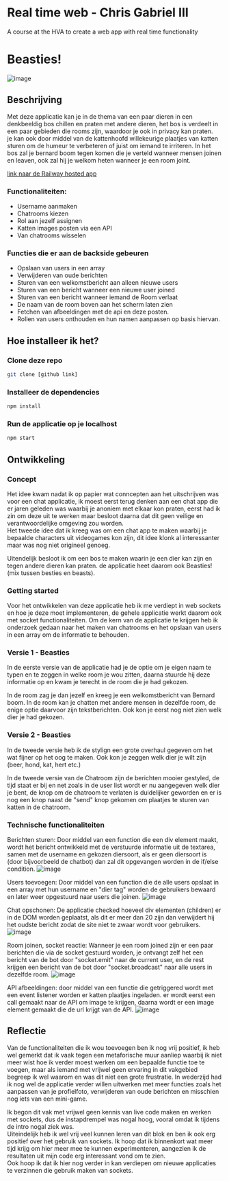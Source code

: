 # Real time web - Chris Gabriel III
 A course at the HVA to create a web app with real time functionality

# Beasties!
![image](https://github.com/ChrisvanHvA/real-time-web/assets/90341211/6c31f2f7-5b62-41af-934e-b5c06a1fdff4)

## Beschrijving
Met deze applicatie kan je in de thema van een paar dieren in een denkbeeldig bos chillen en praten met andere dieren, het bos is verdeelt in een paar gebieden die rooms zijn, waardoor je ook in privacy kan praten.  
je kan ook door middel van de kattenhoofd willekeurige plaatjes van katten sturen om de humeur te verbeteren of juist om iemand te irriteren.
In het bos zal je bernard boom tegen komen die je verteld wanneer mensen joinen en leaven, ook zal hij je welkom heten wanneer je een room joint.


[link naar de Railway hosted app](https://real-time-web-production.up.railway.app/)


### Functionaliteiten:
- Username aanmaken
- Chatrooms kiezen 
- Rol aan jezelf assignen
- Katten images posten via een API
- Van chatrooms wisselen

### Functies die er aan de backside gebeuren
- Opslaan van users in een array
- Verwijderen van oude berichten
- Sturen van een welkomstbericht aan alleen nieuwe users
- Sturen van een bericht wanneer een nieuwe user joined
- Sturen van een bericht wanneer iemand de Room verlaat
- De naam van de room boven aan het scherm laten zien
- Fetchen van afbeeldingen met de api en deze posten.
- Rollen van users onthouden en hun namen aanpassen op basis hiervan.


## Hoe installeer ik het?

### Clone deze repo

```bash
git clone [github link]
```

### Installeer de dependencies

```bash
npm install
```

### Run de applicatie op je localhost
```bash
npm start
```


## Ontwikkeling

### Concept

Het idee kwam nadat ik op papier wat conncepten aan het uitschrijven was voor een chat applicatie, ik moest eerst terug denken aan een chat app die er jaren geleden was waarbij je anoniem met elkaar kon praten, eerst had ik zin om deze uit te werken maar besloot daarna dat dit geen veilige en verantwoordelijke omgeving zou worden.  
Het tweede idee dat ik kreeg was om een chat app te maken waarbij je bepaalde characters uit videogames kon zijn, dit idee klonk al interessanter maar was nog niet origineel genoeg.

Uitendelijk besloot ik om een bos te maken waarin je een dier kan zijn en tegen andere dieren kan praten.
de applicatie heet daarom ook Beasties! (mix tussen besties en beasts). 

### Getting started

Voor het ontwikkelen van deze applicatie heb ik me verdiept in web sockets en hoe je deze moet implementeren, de gehele applicatie werkt daarom ook met socket functionaliteiten. 
Om de kern van de applicatie te krijgen heb ik onderzoek gedaan naar het maken van chatrooms en het opslaan van users in een array om de informatie te behouden. 

### Versie 1 - Beasties

In de eerste versie van de applicatie had je de optie om je eigen naam te typen en te zeggen in welke room je wou zitten, daarna stuurde hij deze informatie op en kwam je terecht in de room die je had gekozen.

In de room zag je dan jezelf en kreeg je een welkomstbericht van Bernard boom. 
In de room kan je chatten met andere mensen in dezelfde room, de enige optie daarvoor zijn tekstberichten. 
Ook kon je eerst nog niet zien welk dier je had gekozen. 

### Versie 2 - Beasties

In de tweede versie heb ik de stylign een grote overhaul gegeven om het wat fijner op het oog te maken. 
Ook kon je zeggen welk dier je wilt zijn (beer, hond, kat, hert etc.)  

In de tweede versie van de Chatroom zijn de berichten mooier gestyled, de tijd staat er bij en net zoals in de user list wordt er nu aangegeven welk dier je bent, de knop om de chatroom te verlaten is duidelijker geworden en er is nog een knop naast de "send" knop gekomen om plaatjes te sturen van katten in de chatroom.

### Technische functionaliteiten

Berichten sturen: 
Door middel van een function die een div element maakt, wordt het bericht ontwikkeld met de verstuurde informatie uit de textarea, samen met de username en gekozen diersoort, als er geen diersoort is (door bijvoorbeeld de chatbot) dan zal dit opgevangen worden in de if/else condition.
![image](https://github.com/ChrisvanHvA/real-time-web/assets/90341211/fec8e260-3ae2-4b45-ab9f-267cf764d9da)

Users toevoegen: 
Door middel van een function die de alle users opslaat in een array met hun username en "dier tag" worden de gebruikers bewaard en later weer opgestuurd naar users die joinen.
![image](https://github.com/ChrisvanHvA/real-time-web/assets/90341211/3cfb7284-7a17-413f-90bf-35eb9493f151)

Chat opschonen: 
De applicatie checked hoeveel div elementen (children) er in de DOM worden geplaatst, als dit er meer dan 20 zijn dan verwijdert hij het oudste bericht zodat de site niet te zwaar wordt voor gebruikers. ![image](https://github.com/ChrisvanHvA/real-time-web/assets/90341211/86adf434-5a0a-4bf6-8df8-16ec5a9b0932)

Room joinen, socket reactie: 
Wanneer je een room joined zijn er een paar berichten die via de socket gestuurd worden, je ontvangt zelf het een bericht van de bot door "socket.emit" naar de current user, en de rest krijgen een bericht van de bot door "socket.broadcast" naar alle users in dezelfde room. ![image](https://github.com/ChrisvanHvA/real-time-web/assets/90341211/9ef123ad-8a34-4b64-9acb-fa3ee0fe1072)

API afbeeldingen: 
door middel van een functie die getriggered wordt met een event listener worden er katten plaatjes ingeladen. 
er wordt eerst een call gemaakt naar de API om image te krijgen, daarna wordt er een image element gemaakt die de url krijgt van de API. ![image](https://github.com/ChrisvanHvA/real-time-web/assets/90341211/197926ab-f012-464b-a8e3-3b1633f50f3b)

## Reflectie

Van de functionaliteiten die ik wou toevoegen ben ik nog vrij positief, ik heb wel gemerkt dat ik vaak tegen een metaforische muur aanliep waarbij ik niet meer wist hoe ik verder moest werken om een bepaalde functie toe te voegen, maar als iemand met vrijwel geen ervaring in dit vakgebied begreep ik wel waarom en was dit niet een grote frustratie. 
In wederzijd had ik nog wel de applicatie verder willen uitwerken met meer functies zoals het aanpassen van je profielfoto, verwijderen van oude berichten en misschien nog iets van een mini-game.

Ik begon dit vak met vrijwel geen kennis van live code maken en werken met sockets, dus de instapdrempel was nogal hoog, vooral omdat ik tijdens de intro nogal ziek was.  
Uiteindelijk heb ik wel vrij veel kunnen leren van dit blok en ben ik ook erg positief over het gebruik van sockets. 
Ik hoop dat ik binnenkort wat meer tijd krijg om hier meer mee te kunnen experimenteren, aangezien ik de resultaten uit mijn code erg interessant vond om te zien.  
Ook hoop ik dat ik hier nog verder in kan verdiepen om nieuwe applicaties te verzinnen die gebruik maken van sockets.
